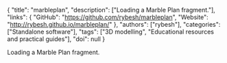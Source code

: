{
  "title": "marbleplan",
  "description": ["Loading a Marble Plan fragment."],
  "links": {
    "GitHub": "https://github.com/rybesh/marbleplan",
    "Website": "http://rybesh.github.io/marbleplan/"
  },
  "authors": ["rybesh"],
  "categories": ["Standalone software"],
  "tags": ["3D modelling", "Educational resources and practical guides"],
  "doi": null
}

<!-- Generated by csv2md.R – do not edit by hand -->

Loading a Marble Plan fragment.
